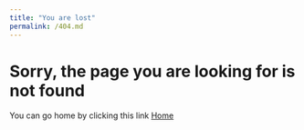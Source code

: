 ```yaml
---
title: "You are lost"
permalink: /404.md
---
```


# Sorry, the page you are looking for is not found

You can go home by clicking this link [Home](./)